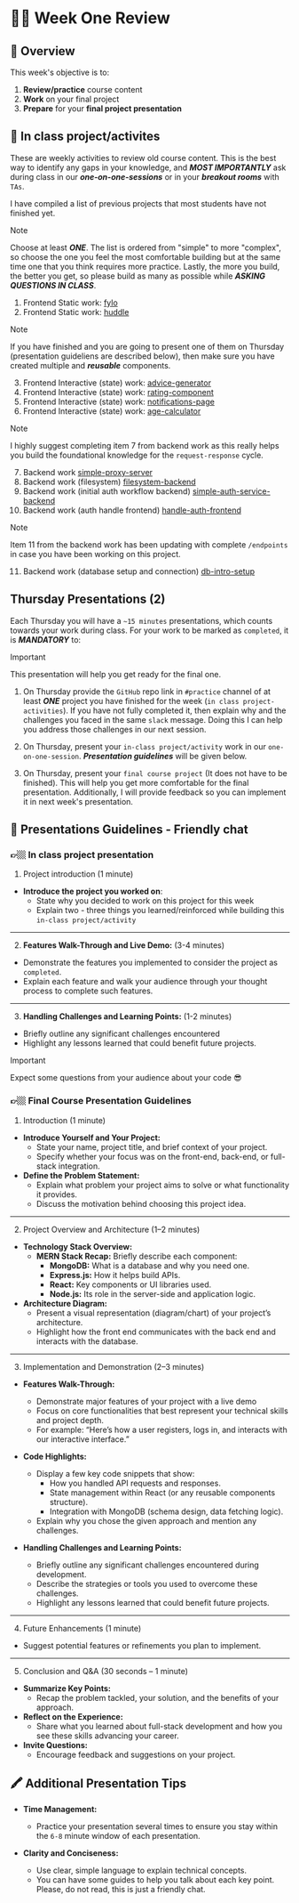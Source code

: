# 🧑‍💻 Week One Review

## 📝 Overview

This week's objective is to:

1. **Review/practice** course content
2. **Work** on your final project
3. **Prepare** for your **final project presentation**

## 📝 In class project/activites

These are weekly activities to review old course content. This is the best way to identify any gaps in your knowledge, and **_MOST IMPORTANTLY_** ask during class in our **_one-on-one-sessions_** or in your **_breakout rooms_** with `TAs`.

I have compiled a list of previous projects that most students have not finished yet.

> [!NOTE]
> Choose at least **_ONE_**. The list is ordered from "simple" to more "complex", so choose the one you feel the most comfortable building but at the same time one that you think requires more practice. Lastly, the more you build, the better you get, so please build as many as possible while **_ASKING QUESTIONS IN CLASS_**.

1. Frontend Static work: [fylo](https://github.com/juan-instructor/react-fylo)
2. Frontend Static work: [huddle](https://github.com/juan-instructor/huddle-react)

> [!NOTE]
> If you have finished and you are going to present one of them on Thursday (presentation guideliens are described below), then make sure you have created multiple and **_reusable_** components.

3. Frontend Interactive (state) work: [advice-generator](https://github.com/juan-instructor/api-advice-generator)
4. Frontend Interactive (state) work: [rating-component](https://github.com/juan-instructor/easy-interactive-rating-component)
5. Frontend Interactive (state) work: [notifications-page](https://github.com/juan-instructor/easy-notifications-page)
6. Frontend Interactive (state) work: [age-calculator](https://github.com/juan-instructor/easy--age-calculator)

> [!NOTE]
> I highly suggest completing item 7 from backend work as this really helps you build the foundational knowledge for the `request-response` cycle.

7. Backend work [simple-proxy-server](https://github.com/juan-instructor/your-first-server)
8. Backend work (filesystem) [filesystem-backend](https://github.com/juan-instructor/getting-serious-with-a-server)
9. Backend work (initial auth workflow backend) [simple-auth-service-backend](https://github.com/juan-instructor/simple-auth-service)
10. Backend work (auth handle frontend) [handle-auth-frontend](https://github.com/juan-instructor/auth-frontend-handling)

> [!NOTE]
> Item 11 from the backend work has been updating with complete `/endpoints` in case you have been working on this project.

11. Backend work (database setup and connection) [db-intro-setup](https://github.com/juan-instructor/basic-mongodb-setup)

## Thursday Presentations (2)

Each Thursday you will have a `~15 minutes` presentations, which counts towards your work during class. For your work to be marked as `completed`, it is **_MANDATORY_** to:

> [!IMPORTANT]
> This presentation will help you get ready for the final one.

1. On Thursday provide the `GitHub` repo link in `#practice` channel of at least **_ONE_** project you have finished for the week (`in class project-activities`). If you have not fully completed it, then explain why and the challenges you faced in the same `slack` message. Doing this I can help you address those challenges in our next session.

2. On Thursday, present your `in-class project/activity` work in our `one-on-one-session`. **_Presentation guidelines_** will be given below.

3. On Thursday, present your `final course project` (It does not have to be finished). This will help you get more comfortable for the final presentation. Additionally, I will provide feedback so you can implement it in next week's presentation.

## 📝 Presentations Guidelines - Friendly chat

### 👉🏼 In class project presentation

1. Project introduction (1 minute)

- **Introduce the project you worked on**:
  - State why you decided to work on this project for this week
  - Explain two - three things you learned/reinforced while building this `in-class project/activity`

---

2. **Features Walk-Through and Live Demo:** (3-4 minutes)

- Demonstrate the features you implemented to consider the project as `completed`.
- Explain each feature and walk your audience through your thought process to complete such features.

---

3. **Handling Challenges and Learning Points:** (1-2 minutes)

- Briefly outline any significant challenges encountered
- Highlight any lessons learned that could benefit future projects.

> [!IMPORTANT]
> Expect some questions from your audience about your code 😎

### 👉🏼 Final Course Presentation Guidelines

1. Introduction (1 minute)

- **Introduce Yourself and Your Project:**
  - State your name, project title, and brief context of your project.
  - Specify whether your focus was on the front-end, back-end, or full-stack integration.
- **Define the Problem Statement:**
  - Explain what problem your project aims to solve or what functionality it provides.
  - Discuss the motivation behind choosing this project idea.

---

2. Project Overview and Architecture (1–2 minutes)

- **Technology Stack Overview:**
  - **MERN Stack Recap:** Briefly describe each component:
    - **MongoDB:** What is a database and why you need one.
    - **Express.js:** How it helps build APIs.
    - **React:** Key components or UI libraries used.
    - **Node.js:** Its role in the server-side and application logic.
- **Architecture Diagram:**
  - Present a visual representation (diagram/chart) of your project’s architecture.
  - Highlight how the front end communicates with the back end and interacts with the database.

---

3. Implementation and Demonstration (2–3 minutes)

- **Features Walk-Through:**

  - Demonstrate major features of your project with a live demo
  - Focus on core functionalities that best represent your technical skills and project depth.
  - For example: “Here’s how a user registers, logs in, and interacts with our interactive interface.”

- **Code Highlights:**

  - Display a few key code snippets that show:
    - How you handled API requests and responses.
    - State management within React (or any reusable components structure).
    - Integration with MongoDB (schema design, data fetching logic).
  - Explain why you chose the given approach and mention any challenges.

- **Handling Challenges and Learning Points:**
  - Briefly outline any significant challenges encountered during development.
  - Describe the strategies or tools you used to overcome these challenges.
  - Highlight any lessons learned that could benefit future projects.

---

4. Future Enhancements (1 minute)

- Suggest potential features or refinements you plan to implement.

---

5. Conclusion and Q&A (30 seconds – 1 minute)

- **Summarize Key Points:**
  - Recap the problem tackled, your solution, and the benefits of your approach.
- **Reflect on the Experience:**
  - Share what you learned about full-stack development and how you see these skills advancing your career.
- **Invite Questions:**
  - Encourage feedback and suggestions on your project.

## 🖍️ Additional Presentation Tips

- **Time Management:**

  - Practice your presentation several times to ensure you stay within the `6-8` minute window of each presentation.

- **Clarity and Conciseness:**

  - Use clear, simple language to explain technical concepts.
  - You can have some guides to help you talk about each key point. Please, do not read, this is just a friendly chat.

